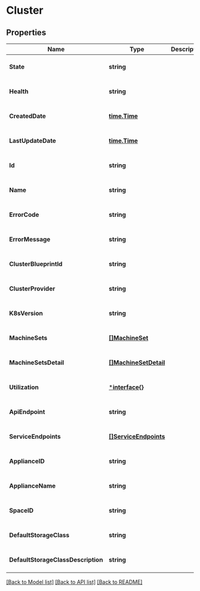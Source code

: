 # Cluster

## Properties
Name | Type | Description | Notes
------------ | ------------- | ------------- | -------------
**State** | **string** |  | [optional] [default to null]
**Health** | **string** |  | [optional] [default to null]
**CreatedDate** | [**time.Time**](time.Time.md) |  | [optional] [default to null]
**LastUpdateDate** | [**time.Time**](time.Time.md) |  | [optional] [default to null]
**Id** | **string** |  | [optional] [default to null]
**Name** | **string** |  | [optional] [default to null]
**ErrorCode** | **string** |  | [optional] [default to null]
**ErrorMessage** | **string** |  | [optional] [default to null]
**ClusterBlueprintId** | **string** |  | [optional] [default to null]
**ClusterProvider** | **string** |  | [optional] [default to null]
**K8sVersion** | **string** |  | [optional] [default to null]
**MachineSets** | [**[]MachineSet**](MachineSet.md) |  | [optional] [default to null]
**MachineSetsDetail** | [**[]MachineSetDetail**](MachineSetDetail.md) |  | [optional] [default to null]
**Utilization** | [***interface{}**](interface{}.md) |  | [optional] [default to null]
**ApiEndpoint** | **string** |  | [optional] [default to null]
**ServiceEndpoints** | [**[]ServiceEndpoints**](ServiceEndpoints.md) |  | [optional] [default to null]
**ApplianceID** | **string** |  | [optional] [default to null]
**ApplianceName** | **string** |  | [optional] [default to null]
**SpaceID** | **string** |  | [optional] [default to null]
**DefaultStorageClass** | **string** |  | [optional] [default to null]
**DefaultStorageClassDescription** | **string** |  | [optional] [default to null]

[[Back to Model list]](../README.md#documentation-for-models) [[Back to API list]](../README.md#documentation-for-api-endpoints) [[Back to README]](../README.md)

